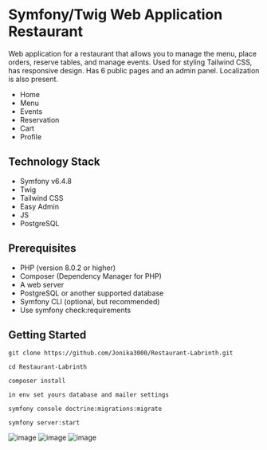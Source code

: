 # Symfony/Twig Web Application Restaurant

Web application for a restaurant that allows you to manage the menu, place orders, reserve tables, and manage events. Used for styling Tailwind CSS, has responsive design.
Has 6 public pages and an admin panel. Localization is also present.

* Home
* Menu
* Events
* Reservation
* Cart
* Profile

## Technology Stack

* Symfony v6.4.8
* Twig
* Tailwind CSS
* Easy Admin
* JS
* PostgreSQL

## Prerequisites

* PHP (version 8.0.2 or higher)
* Composer (Dependency Manager for PHP)
* A web server
* PostgreSQL or another supported database
* Symfony CLI (optional, but recommended)
* Use symfony check:requirements

## Getting Started

```
git clone https://github.com/Jonika3000/Restaurant-Labrinth.git
```
```
cd Restaurant-Labrinth
```
```
composer install
```
```
in env set yours database and mailer settings
```
```
symfony console doctrine:migrations:migrate
```
```
symfony server:start
```

![image](https://github.com/Jonika3000/Restaurant-Labrinth/assets/66825034/c03f2854-c529-408e-9586-de6b35a44c6b)
![image](https://github.com/Jonika3000/Restaurant-Labrinth/assets/66825034/55898887-f85e-4c02-bcb3-dce6bc5e3a39)
![image](https://github.com/Jonika3000/Restaurant-Labrinth/assets/66825034/5f2dee93-6e86-47e9-a10f-5661b4e1c3d4)
